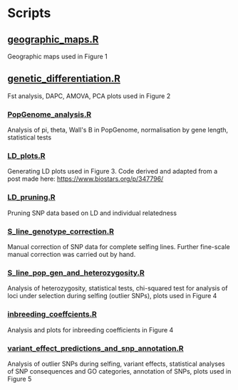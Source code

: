 # Scripts
## [geographic_maps.R](https://github.com/tshalev/WRC-genome-paper/blob/main/Scripts/geographic_maps.R)
Geographic maps used in Figure 1

## [genetic_differentiation.R](https://github.com/tshalev/WRC-genome-paper/blob/main/Scripts/genetic_differentiation.R)
Fst analysis, DAPC, AMOVA, PCA plots used in Figure 2

### [PopGenome_analysis.R](https://github.com/tshalev/WRC-genome-paper/blob/main/Scripts/PopGenome_analysis.R)
Analysis of pi, theta, Wall's B in PopGenome, normalisation by gene length, statistical tests

### [LD_plots.R](https://github.com/tshalev/WRC-genome-paper/blob/main/Scripts/LD_plots.R)
Generating LD plots used in Figure 3. Code derived and adapted from a post made here: https://www.biostars.org/p/347796/

### [LD_pruning.R](https://github.com/tshalev/WRC-genome-paper/blob/main/Scripts/LD_pruning.R)
Pruning SNP data based on LD and individual relatedness

### [S_line_genotype_correction.R](https://github.com/tshalev/WRC-genome-paper/blob/main/Scripts/S_line_genotype_correction.R)
Manual correction of SNP data for complete selfing lines. Further fine-scale manual correction was carried out by hand.

### [S_line_pop_gen_and_heterozygosity.R](https://github.com/tshalev/WRC-genome-paper/blob/main/Scripts/S_line_pop_gen_and_heterozygosity.R)
Analysis of heterozygosity, statistical tests, chi-squared test for analysis of loci under selection during selfing (outlier SNPs), plots used in Figure 4

### [inbreeding_coeffcients.R](https://github.com/tshalev/WRC-genome-paper/blob/main/Scripts/inbreeding_coefficients.R)
Analysis and plots for inbreeding coefficients in Figure 4

### [variant_effect_predictions_and_snp_annotation.R](https://github.com/tshalev/WRC-genome-paper/blob/main/Scripts/variant_effect_predictions_and_snp_annotation.R)
Analysis of outlier SNPs during selfing, variant effects, statistical analyses of SNP consequences and GO categories, annotation of SNPs, plots used in Figure 5
